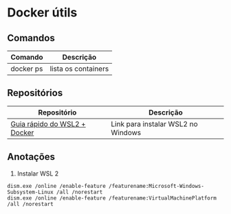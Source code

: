 # Docker útils

## Comandos

| Comando   | Descrição           |
| --------- | ------------------- |
| docker ps | lista os containers |

## Repositórios

| Repositório                                                                       | Descrição                          |
| --------------------------------------------------------------------------------- | ---------------------------------- |
| [Guia rápido do WSL2 + Docker](https://github.com/codeedu/wsl2-docker-quickstart) | Link para instalar WSL2 no Windows |

## Anotações

1. Instalar WSL 2

```
dism.exe /online /enable-feature /featurename:Microsoft-Windows-Subsystem-Linux /all /norestart
dism.exe /online /enable-feature /featurename:VirtualMachinePlatform /all /norestart
```
